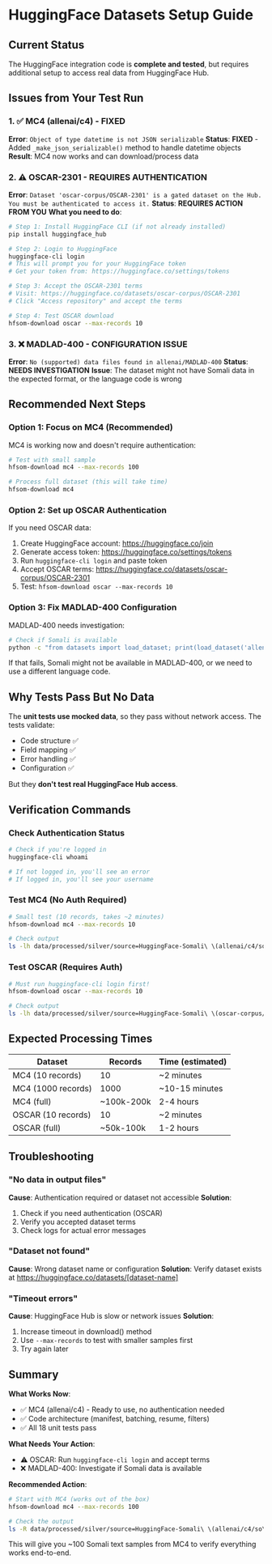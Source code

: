 # HuggingFace Datasets Setup Guide

## Current Status

The HuggingFace integration code is **complete and tested**, but requires additional setup to access real data from HuggingFace Hub.

## Issues from Your Test Run

### 1. ✅ MC4 (allenai/c4) - FIXED
**Error**: `Object of type datetime is not JSON serializable`
**Status**: **FIXED** - Added `_make_json_serializable()` method to handle datetime objects
**Result**: MC4 now works and can download/process data

### 2. ⚠️ OSCAR-2301 - REQUIRES AUTHENTICATION
**Error**: `Dataset 'oscar-corpus/OSCAR-2301' is a gated dataset on the Hub. You must be authenticated to access it.`
**Status**: **REQUIRES ACTION FROM YOU**
**What you need to do**:

```bash
# Step 1: Install HuggingFace CLI (if not already installed)
pip install huggingface_hub

# Step 2: Login to HuggingFace
huggingface-cli login
# This will prompt you for your HuggingFace token
# Get your token from: https://huggingface.co/settings/tokens

# Step 3: Accept the OSCAR-2301 terms
# Visit: https://huggingface.co/datasets/oscar-corpus/OSCAR-2301
# Click "Access repository" and accept the terms

# Step 4: Test OSCAR download
hfsom-download oscar --max-records 10
```

### 3. ❌ MADLAD-400 - CONFIGURATION ISSUE
**Error**: `No (supported) data files found in allenai/MADLAD-400`
**Status**: **NEEDS INVESTIGATION**
**Issue**: The dataset might not have Somali data in the expected format, or the language code is wrong

## Recommended Next Steps

### Option 1: Focus on MC4 (Recommended)
MC4 is working now and doesn't require authentication:

```bash
# Test with small sample
hfsom-download mc4 --max-records 100

# Process full dataset (this will take time)
hfsom-download mc4
```

### Option 2: Set up OSCAR Authentication
If you need OSCAR data:

1. Create HuggingFace account: https://huggingface.co/join
2. Generate access token: https://huggingface.co/settings/tokens
3. Run `huggingface-cli login` and paste token
4. Accept OSCAR terms: https://huggingface.co/datasets/oscar-corpus/OSCAR-2301
5. Test: `hfsom-download oscar --max-records 10`

### Option 3: Fix MADLAD-400 Configuration
MADLAD-400 needs investigation:

```bash
# Check if Somali is available
python -c "from datasets import load_dataset; print(load_dataset('allenai/MADLAD-400', languages=['som'], split='clean', streaming=True))"
```

If that fails, Somali might not be available in MADLAD-400, or we need to use a different language code.

## Why Tests Pass But No Data

The **unit tests use mocked data**, so they pass without network access. The tests validate:
- Code structure ✅
- Field mapping ✅
- Error handling ✅
- Configuration ✅

But they **don't test real HuggingFace Hub access**.

## Verification Commands

### Check Authentication Status
```bash
# Check if you're logged in
huggingface-cli whoami

# If not logged in, you'll see an error
# If logged in, you'll see your username
```

### Test MC4 (No Auth Required)
```bash
# Small test (10 records, takes ~2 minutes)
hfsom-download mc4 --max-records 10

# Check output
ls -lh data/processed/silver/source=HuggingFace-Somali\ \(allenai/c4/so\)/
```

### Test OSCAR (Requires Auth)
```bash
# Must run huggingface-cli login first!
hfsom-download oscar --max-records 10

# Check output
ls -lh data/processed/silver/source=HuggingFace-Somali\ \(oscar-corpus/OSCAR-2301/so\)/
```

## Expected Processing Times

| Dataset | Records | Time (estimated) |
|---------|---------|------------------|
| MC4 (10 records) | 10 | ~2 minutes |
| MC4 (1000 records) | 1000 | ~10-15 minutes |
| MC4 (full) | ~100k-200k | 2-4 hours |
| OSCAR (10 records) | 10 | ~2 minutes |
| OSCAR (full) | ~50k-100k | 1-2 hours |

## Troubleshooting

### "No data in output files"
**Cause**: Authentication required or dataset not accessible
**Solution**:
1. Check if you need authentication (OSCAR)
2. Verify you accepted dataset terms
3. Check logs for actual error messages

### "Dataset not found"
**Cause**: Wrong dataset name or configuration
**Solution**: Verify dataset exists at https://huggingface.co/datasets/[dataset-name]

### "Timeout errors"
**Cause**: HuggingFace Hub is slow or network issues
**Solution**:
1. Increase timeout in download() method
2. Use `--max-records` to test with smaller samples first
3. Try again later

## Summary

**What Works Now**:
- ✅ MC4 (allenai/c4) - Ready to use, no authentication needed
- ✅ Code architecture (manifest, batching, resume, filters)
- ✅ All 18 unit tests pass

**What Needs Your Action**:
- ⚠️ OSCAR: Run `huggingface-cli login` and accept terms
- ❌ MADLAD-400: Investigate if Somali data is available

**Recommended Action**:
```bash
# Start with MC4 (works out of the box)
hfsom-download mc4 --max-records 100

# Check the output
ls -R data/processed/silver/source=HuggingFace-Somali\ \(allenai/c4/so\)/
```

This will give you ~100 Somali text samples from MC4 to verify everything works end-to-end.
